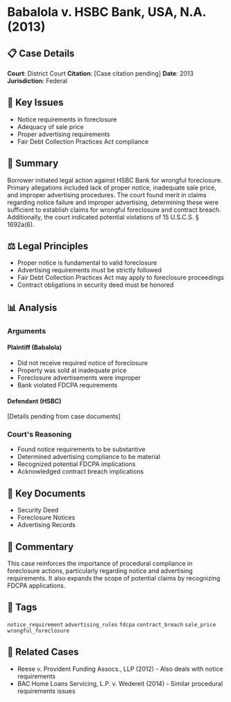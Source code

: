 # Babalola v. HSBC Bank, USA, N.A. (2013)

## 📋 Case Details
**Court**: District Court
**Citation**: [Case citation pending]
**Date**: 2013
**Jurisdiction**: Federal

## 🔑 Key Issues
- Notice requirements in foreclosure
- Adequacy of sale price
- Proper advertising requirements
- Fair Debt Collection Practices Act compliance

## 📝 Summary
Borrower initiated legal action against HSBC Bank for wrongful foreclosure. Primary allegations included lack of proper notice, inadequate sale price, and improper advertising procedures. The court found merit in claims regarding notice failure and improper advertising, determining these were sufficient to establish claims for wrongful foreclosure and contract breach. Additionally, the court indicated potential violations of 15 U.S.C.S. § 1692a(6).

## ⚖️ Legal Principles
- Proper notice is fundamental to valid foreclosure
- Advertising requirements must be strictly followed
- Fair Debt Collection Practices Act may apply to foreclosure proceedings
- Contract obligations in security deed must be honored

## 📊 Analysis
### Arguments
#### Plaintiff (Babalola)
- Did not receive required notice of foreclosure
- Property was sold at inadequate price
- Foreclosure advertisements were improper
- Bank violated FDCPA requirements

#### Defendant (HSBC)
[Details pending from case documents]

### Court's Reasoning
- Found notice requirements to be substantive
- Determined advertising compliance to be material
- Recognized potential FDCPA implications
- Acknowledged contract breach implications

## 📑 Key Documents
- Security Deed
- Foreclosure Notices
- Advertising Records

## 💭 Commentary
This case reinforces the importance of procedural compliance in foreclosure actions, particularly regarding notice and advertising requirements. It also expands the scope of potential claims by recognizing FDCPA applications.

## 🔖 Tags
`notice_requirement` `advertising_rules` `fdcpa` `contract_breach` `sale_price` `wrongful_foreclosure`

## 🔗 Related Cases
- Reese v. Provident Funding Assocs., LLP (2012) - Also deals with notice requirements
- BAC Home Loans Servicing, L.P. v. Wedereit (2014) - Similar procedural requirements issues
